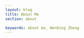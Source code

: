 ```yaml
---
layout: blog
title: About Me 
section: about

keywords: about me, Wenbing Zheng
---
```


<!--
<img src='/issets/images/chyyy.jpg' title='春-夜-月-樱' alt='春-夜-月-樱-图' width='120px' class="right" />
-->

<div id="me">
</div>

<script type="text/javascript">
//<![CDATA[
  Do.add('douban-api', {path: 'http://www.douban.com/js/api.js?v=2', type:'js'});
  Do.add('api-parser', {path: 'http://www.douban.com/js/api-parser.js?v=1', type:'js', requires:['douban-api']});

  Do.add('json-template', {path:'/issets/js/json-template.js', type:'js'});
  Do('json-template');
  
  Do('api-parser', function() {
    DOUBAN.apikey = '083a3e314d86742a18aeba93e8935c7e';
    var tpl = '<p><span>Name:</span>{name}</p>'
      + '<img class="right" src="{link.icon}" alt="{name}" />'
      + '<p><span>Location:</span>{location}</p>'
      + '<p><span>Mind:</span>{content}</p>'
      + '<p><span>Douban:</span><a href="{link.alternate}" title="去我的豆瓣">{name}</a></p>';
    var me = 'yongyezhimian';
    DOUBAN.getUser({
      'id': me,
      'callback': function(re) {
        var user = DOUBAN.parseUser(re);
        var t = jsontemplate.Template(tpl);
        var html = t.expand(user);
        $('#me').html(html);
      }
    });
  });

//]]>
</script>

